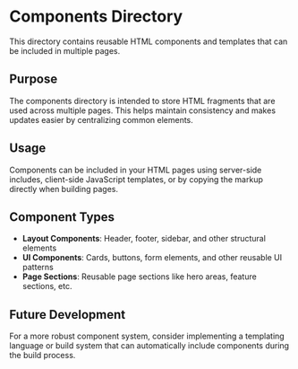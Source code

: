 # Components Directory

This directory contains reusable HTML components and templates that can be included in multiple pages.

## Purpose

The components directory is intended to store HTML fragments that are used across multiple pages. This helps maintain consistency and makes updates easier by centralizing common elements.

## Usage

Components can be included in your HTML pages using server-side includes, client-side JavaScript templates, or by copying the markup directly when building pages.

## Component Types

- **Layout Components**: Header, footer, sidebar, and other structural elements
- **UI Components**: Cards, buttons, form elements, and other reusable UI patterns
- **Page Sections**: Reusable page sections like hero areas, feature sections, etc.

## Future Development

For a more robust component system, consider implementing a templating language or build system that can automatically include components during the build process. 